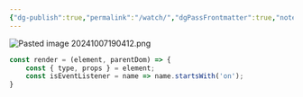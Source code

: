 ```yaml
---
{"dg-publish":true,"permalink":"/watch/","dgPassFrontmatter":true,"noteIcon":"1","created":"2024-10-07T18:57:41.102+08:00","updated":"2024-10-08T15:36:19.649+08:00"}
---
```



![Pasted image 20241007190412.png](/img/user/Pasted%20image%2020241007190412.png)

```js
const render = (element, parentDom) => {
	const { type, props } = element;
	const isEventListener = name => name.startsWith('on');
}
```